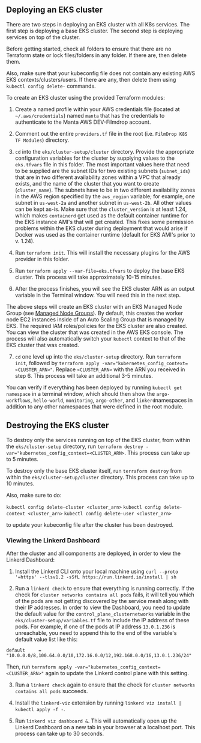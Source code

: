 ## Deploying an EKS cluster

There are two steps in deploying an EKS cluster with all K8s services. The first step is deploying a base EKS cluster. The second step is deploying services on top of the cluster.

Before getting started, check all folders to ensure that there are no Terraform state or lock files/folders in any folder. If there are, then delete them.

Also, make sure that your kubeconfig file does not contain any existing AWS EKS contexts/clusters/users. If there are any, then delete them using ```kubectl config delete-``` commands.

To create an EKS cluster using the provided Terraform modules:

1) Create a named profile within your AWS credentials file (located at ```~/.aws/credentials```) named ```manta``` that has the credentials to authenticate to the Manta AWS DEV-Filmdrop account.
2) Comment out the entire ```providers.tf``` file in the root (i.e. ```FilmDrop K8S TF Modules```) directory.
3) ```cd``` into the ```eks/cluster-setup/cluster``` directory. Provide the appropriate configuration variables for the cluster by supplying values to the ```eks.tfvars``` file in this folder. The most important values here that need to be supplied are the subnet IDs for two existing subnets (```subnet_ids```) that are in two different availability zones within a VPC that already exists, and the name of the cluster that you want to create (```cluster_name```). The subnets have to be in two different availability zones in the AWS region specified by the ```aws_region``` variable; for example, one subnet in ```us-west-2a``` and another subnet in ```us-west-2b```. All other values can be kept as-is. Make sure that the ```cluster_version``` is at least 1.24, which makes ```containerd``` get used as the default container runtime for the EKS instance AMI's that will get created. This fixes some permission problems within the EKS cluster during deployment that would arise if Docker was used as the container runtime (default for EKS AMI's prior to v. 1.24).
4) Run ```terraform init```. This will install the necessary plugins for the AWS provider in this folder.
5) Run ```terraform apply --var-file=eks.tfvars``` to deploy the base EKS cluster. This process will take approximately 10-15 minutes.

6) After the process finishes, you will see the EKS cluster ARN as an output variable in the Terminal window. You will need this in the next step.

The above steps will create an EKS cluster with an EKS Managed Node Group (see [Managed Node Groups](https://docs.aws.amazon.com/eks/latest/userguide/managed-node-groups.html)). By default, this creates the worker node EC2 instances inside of an Auto Scaling Group that is managed by EKS. The required IAM roles/policies for the EKS cluster are also created. You can view the cluster that was created in the AWS EKS console. The process will also automatically switch your ```kubectl``` context to that of the EKS cluster that was created.

7) ```cd``` one level up into the ```eks/cluster-setup``` directory. Run ```terraform init```, followed by ```terraform apply -var="kubernetes_config_context=<CLUSTER_ARN>"```. Replace ```<CLUSTER_ARN>``` with the ARN you received in step 6. This process will take an additional 3-5 minutes.

You can verify if everything has been deployed by running ```kubectl get namespace``` in a terminal window, which should then show the ```argo-workflows```, ```hello-world```, ```monitoring```, ```argo-other```, and ```linkerd```namespaces in addition to any other namespaces that were defined in the root module.


## Destroying the EKS cluster

To destroy only the services running on top of the EKS cluster, from within the ```eks/cluster-setup``` directory, run ```terraform destroy -var="kubernetes_config_context=<CLUSTER_ARN>```. This process can take up to 5 minutes.

To destroy only the base EKS cluster itself, run ```terraform destroy``` from within the ```eks/cluster-setup/cluster``` directory. This process can take up to 10 minutes.

Also, make sure to do:

```kubectl config delete-cluster <cluster_arn>```
```kubectl config delete-context <cluster_arn>```
```kubectl config delete-user <cluster_arn>```

to update your kubeconfig file after the cluster has been destroyed.

### Viewing the Linkerd Dashboard

After the cluster and all components are deployed, in order to view the Linkerd Dashboard:

1) Install the Linkerd CLI onto your local machine using ```curl --proto '=https' --tlsv1.2 -sSfL https://run.linkerd.io/install | sh```

2) Run a ```linkerd check``` to ensure that everything is running correctly. If the check for ```cluster networks contains all pods``` fails, it will tell you which of the pods are not getting discovered by the service mesh along with their IP addresses. In order to view the Dashboard, you need to update the default value for the ```control_plane_clusternetworks``` variable in the ```eks/cluster-setup/variables.tf``` file to include the IP address of these pods. For example, if one of the pods at IP address ```13.0.1.236``` is unreachable, you need to append this to the end of the variable's default value list like this:

```default     = "10.0.0.0/8,100.64.0.0/10,172.16.0.0/12,192.168.0.0/16,13.0.1.236/24"```

Then, run ```terraform apply -var="kubernetes_config_context=<CLUSTER_ARN>"``` again to update the Linkerd control plane with this setting.

3) Run a ```linkerd check``` again to ensure that the check for ```cluster networks contains all pods``` succeeds.

4) Install the ```linkerd-viz``` extension by running ```linkerd viz install | kubectl apply -f -```.

5) Run ```linkerd viz dashboard &```. This will automatically open up the Linkerd Dashboard on a new tab in your browser at a localhost port. This process can take up to 30 seconds.

